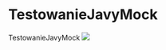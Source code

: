 # TestowanieJavyMock
TestowanieJavyMock
<a href="https://codeclimate.com/github/GitGod/TestowanieJavyMock/maintainability"><img src="https://api.codeclimate.com/v1/badges/6acce309ecb0d345cf60/maintainability" /></a>
